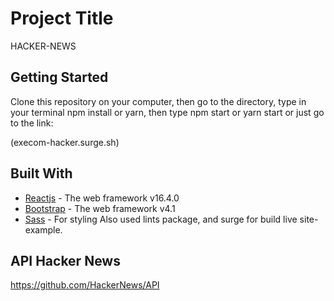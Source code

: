 # Project Title

HACKER-NEWS

## Getting Started

Clone this repository on your computer, then go to the directory, type in your terminal npm install or yarn, then type npm start or yarn start or just go to the link:

(execom-hacker.surge.sh)

## Built With

- [Reactjs](https://reactjs.org/) - The web framework v16.4.0
- [Bootstrap](https://getbootstrap.com/) - The web framework v4.1
- [Sass](https://sass-lang.com/) - For styling
  Also used lints package, and surge for build live site-example.

## API Hacker News

https://github.com/HackerNews/API
